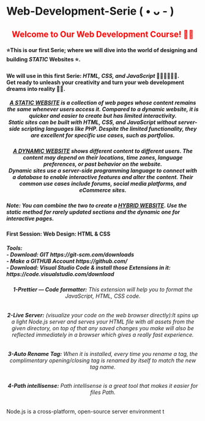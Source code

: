 # Web-Development-Serie ( • ᴗ - )
<h2 style="color:red" align="center">Welcome to Our Web Development Course! 👋🌐</h2> 
<h4>⭐This is our first Serie; where we will dive into the world of designing and building <strong><i>STATIC</i></strong> Websites ⭐.</h4>
<h4>We will use in this first Serie: <strong><i>HTML, CSS, and JavaScript</i></strong> 🧑🏻‍💻👩🏻‍💻. 
<br>Get ready to unleash your creativity and turn your web development dreams into reality 🚀💥.</h4>
<h5 align="center"> <strong><i><u>A STATIC WEBSITE</u></i></strong> is a collection of web pages whose content remains the same whenever users access it. Compared to a dynamic website, it is quicker and easier to create but has limited interactivity.<br> Static sites can be built with HTML, CSS, and JavaScript without server-side scripting languages like PHP. Despite the limited functionality, they are excellent for specific use cases, such as portfolios.</h5>

<h5 align="center"> <strong><i><u>A DYNAMIC WEBSITE</u></i></strong> shows different content to different users. The content may depend on their locations, time zones, language preferences, or past behavior on the website.<br> Dynamic sites use a server-side programming language to connect with a database to enable interactive features and alter the content. Their common use cases include forums, social media platforms, and eCommerce sites.</h5>
<h5>Note: You can combine the two to create a  <strong><i><u>HYBRID WEBSITE</u></i></strong>. Use the static method for rarely updated sections and the dynamic one for interactive pages.</h5>

<h4>First Session:
Web Design: HTML & CSS</h4>
<h5>Tools: <br>
          - Download: GIT
           https://git-scm.com/downloads<br>
          - Make a GITHUB Account https://github.com/<br>
          - Download: Visual Studio Code & install those Extensions in it: https://code.visualstudio.com/download <br>
          <h6 align="center"><strong><i> 1-Prettier — Code formatter:</i></strong> This extension will help you to format the JavaScript, HTML, CSS code. </h6>
           <h6 align="center"> <strong><i> 2-Live Server:</i></strong> (visualize your code on the web browser directly):It spins up a light Node.js server and serves your HTML file with all assets from the given directory, on top of that any saved changes you make will also be reflected immediately in a browser which gives a really fast experience. </h6>
            <h6 align="center"> <strong><i> 3-Auto Rename Tag:</i></strong> When it is installed, every time you rename a tag, the complimentary opening/closing tag is renamed by itself to match the new tag name.</h6>
            <h6 align="center"> <strong><i> 4-Path intellisense:</i></strong> Path intellisense is a great tool that makes it easier for files Path.</h6>   
Node.js is a cross-platform, open-source server environment t
